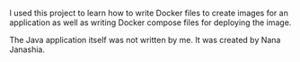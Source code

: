 I used this project to learn how to write Docker files to create images for an application as well as writing Docker compose files for deploying the image.

The Java application itself was not written by me. It was created by Nana Janashia.
